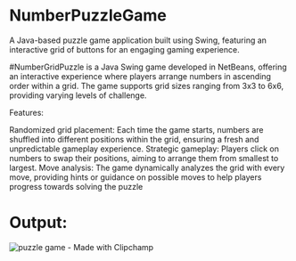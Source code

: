 # NumberPuzzleGame
A Java-based puzzle game application built using Swing, featuring an interactive grid of buttons for an engaging gaming experience.

#NumberGridPuzzle is a Java Swing game developed in NetBeans, offering an interactive experience where players arrange numbers in ascending order within a grid. The game supports grid sizes ranging from 3x3 to 6x6, providing varying levels of challenge.

Features:

Randomized grid placement: Each time the game starts, numbers are shuffled into different positions within the grid, ensuring a fresh and unpredictable gameplay experience.
Strategic gameplay: Players click on numbers to swap their positions, aiming to arrange them from smallest to largest.
Move analysis: The game dynamically analyzes the grid with every move, providing hints or guidance on possible moves to help players progress towards solving the puzzle

# Output:
![puzzle game - Made with Clipchamp](https://github.com/thippeswammy/Puzzle-game/assets/73697198/713d6dba-41b4-4dc4-9b3f-421918cb55e4)
